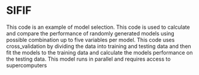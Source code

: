 # SIFIF
This code is an example of model selection. This code is used to calculate and compare the performance of randomly generated models using possible combination up to five variables per model. This code uses cross_validation by dividing the data into training and testing data and then fit the models to the training data and calculate the models performance on the testing data. This model runs in parallel and requires access to supercomputers  
